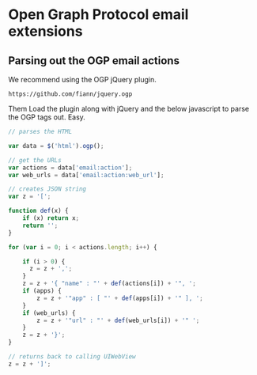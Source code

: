 Open Graph Protocol email extensions
=========

Parsing out the OGP email actions
---------

We recommend using the OGP jQuery plugin.

```https://github.com/fiann/jquery.ogp```

Them Load the plugin along with jQuery and the below javascript to parse the OGP tags out. Easy.

```javascript
// parses the HTML

var data = $('html').ogp(); 

// get the URLs
var actions = data['email:action']; 
var web_urls = data['email:action:web_url'];

// creates JSON string
var z = '['; 

function def(x) { 
    if (x) return x; 
    return ''; 
} 

for (var i = 0; i < actions.length; i++) { 

    if (i > 0) { 
      z = z + ','; 
    } 
    z = z + '{ "name" : "' + def(actions[i]) + '", '; 
    if (apps) {
        z = z + '"app" : [ "' + def(apps[i]) + '" ], '; 
    }
    if (web_urls) {
        z = z + '"url" : "' + def(web_urls[i]) + '" '; 
    }    
    z = z + '}'; 
} 

// returns back to calling UIWebView
z = z + ']'; 
```
